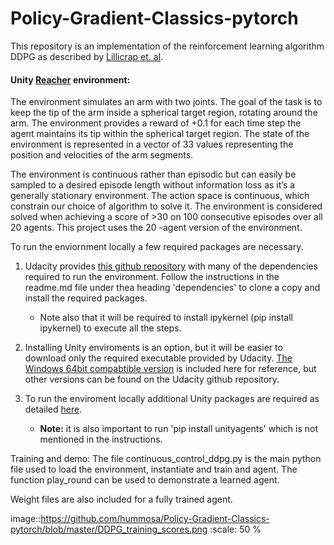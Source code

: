 # Policy-Gradient-Classics-pytorch

This repository is an implementation of the reinforcement learning algorithm DDPG as described by [Lillicrap et. al](https://arxiv.org/abs/1509.02971).

#### Unity [Reacher](https://github.com/Unity-Technologies/ml-agents/blob/master/docs/Learning-Environment-Examples.md#reacher) environment:

The environment simulates an arm with two joints. The goal of the task is to keep the tip of the arm inside a spherical target region, rotating around the arm. The environment provides a reward of +0.1 for each time step the agent maintains its tip within the spherical target region. The state of the environment is represented in a vector of 33 values representing the position and velocities of the arm segments.  

The environment is continuous rather than episodic but can easily be sampled to a desired episode length without information loss as it’s a generally stationary environment. The action space is continuous, which constrain our choice of algorithm to solve it. The environment is considered solved when achieving a score of >30 on 100 consecutive episodes over all 20 agents. This project uses the 20 -agent version of the environment.  


To run the enviornment locally a few required packages are necessary.

1) Udacity provides [this github repository](https://github.com/udacity/deep-reinforcement-learning#dependencies) with many of the dependencies required to run the environment. Follow the instructions in the readme.md file under thea heading 'dependencies' to clone a copy and install the required packages. 
     * Note also that it will be required to install ipykernel (pip install ipykernel) to execute all the steps.

2) Installing Unity enviroments is an option, but it will be easier to download only the required executable provided by Udacity. [The Windows 64bit compabtible version](https://s3-us-west-1.amazonaws.com/udacity-drlnd/P2/Reacher/Reacher_Windows_x86_64.zip) is included here for reference, but other versions can be found on the Udacity github repository.

3) To run the enviroment locally additional Unity packages are required as detailed [here](https://github.com/Unity-Technologies/ml-agents/blob/master/docs/Installation-Windows.md). 
    * **Note:** it is also important to run 'pip install unityagents' which is not mentioned in the instructions.
    
Training and demo:
The file continuous_control_ddpg.py is the main python file used to load the environment, instantiate and train and agent. The function play_round can be used to demonstrate a learned agent.

Weight files are also included for a fully trained agent.

image::https://github.com/hummosa/Policy-Gradient-Classics-pytorch/blob/master/DDPG_training_scores.png
    :scale: 50 %
